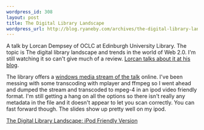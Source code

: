 ```yaml
--- 
wordpress_id: 308
layout: post
title: The Digital Library Landscape
wordpress_url: http://blog.ryaneby.com/archives/the-digital-library-landscape/
---
```

A talk by Lorcan Dempsey of OCLC at Edinburgh University Library. The topic is The digital library landscape and trends in the world of Web 2.0. I'm still watching it so can't give much of a review. <a href="http://orweblog.oclc.org/archives/001054.html">Lorcan talks about it at his blog</a>.

The library offers a <a href="http://nevis.lib.ed.ac.uk/lorcan_dempsey_archive.asx">windows media stream of the talk</a> online. I've been messing with some transcoding with mplayer and ffmpeg so I went ahead and dumped the stream and transcoded to mpeg-4 in an ipod video friendly format. I'm still getting a hang on all the options so there isn't really any metadata in the file and it doesn't appear to let you scan correctly. You can fast forward though. The slides show up pretty well on my ipod.

<a href="http://blog.ryaneby.com/stuff/lorcan_talk_edinburgh.mov">The Digital Library Landscape: iPod Friendly Version</a>
